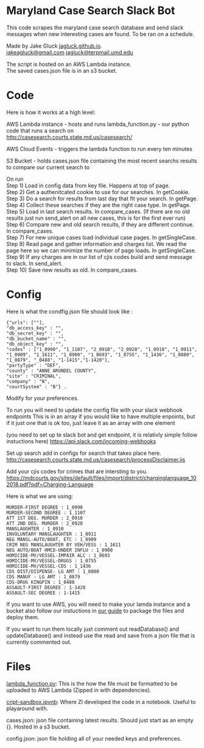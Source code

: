 # Maryland Case Search Slack Bot

This code scrapes the maryland case search database and send slack messages when new interesting cases are found. 
To be ran on a schedule.

Made by Jake Gluck [jagluck.github.io](jagluck.github.io).   
jakeagluck@gmail.com jagluck@terpmail.umd.edu

The script is hosted on an AWS Lambda instance.  
The saved cases.json file is in an s3 bucket.

# Code

Here is how it works at a high level:

AWS Lambda instance - hosts and runs lambda_function.py - our python code that runs a search on http://casesearch.courts.state.md.us/casesearch/

AWS Cloud Events - triggers the lambda function to run every ten minutes

S3 Bucket - holds cases.json file containing the most recent searchs results to compare our current search to

On run  
Step 1) Load in config data from key file. Happens at top of page.   
Step 2) Get a authenitcated cookie to use for our searches. In getCookie.    
Step 3) Do a search for results from last day that fit your search. In getPage.  
Step 4) Collect these searches if they are the right case type. In getPage.  
Step 5) Load in last search results. In compare_cases. (If there are no old results just run send_alert on all new cases, this is for the first ever run)  
Step 6) Compare new and old search results, if they are different continue. In compare_cases.  
Step 7) For new unique cases load individual case pages. In getSingleCase.  
Step 8) Read page and gather information and charges list. We read the page here so we can minimize the number of page loads. In getSingleCase.  
Step 9) If any charges are in our list of cjis codes build and send message to slack. In send_alert.  
Step 10) Save new results as old. In compare_cases. 

# Config

Here is what the condfig.json file should look like :

```
{"urls": [""],  
"db_access_key" : "",  
"db_secret_key" : "",  
"db_bucket_name" : "",    
"db_object_key" : "",  
"codes" : ["1_0990", "1_1107", "2_0910", "2_0920", "1_0910", "1_0911", "1_0909", "1_1611", "1_0900", "1_0693", "1_0755", "1_1436", "1_0880", "1_0879", "_0488", "1-1415","1-1420"],  
"partyType" : "DEF",  
"county" : "ANNE ARUNDEL COUNTY",  
"site" : "CRIMINAL",  
"company" : "N",  
"courtSystem" : "B"} . 
```

Modify for your preferences.

To run you will need to update the config file with your slack webhook endpoints
This is in an array if you would like to have multiple enpoints, but if it just one that is ok too, just leave it as an array with one element

(you need to set up te slack bot and get endpoint, it is relativly simple follow instuctions here)
https://api.slack.com/incoming-webhooks

Set up search add in configs for search that takes place here.   
http://casesearch.courts.state.md.us/casesearch/processDisclaimer.jis

Add your cjis codes for crimes that are intersting to you.  
https://mdcourts.gov/sites/default/files/import/district/charginglanguage_102018.pdf?pdf=Charging-Language

Here is what we are using:

```
MURDER-FIRST DEGREE : 1_0990  
MURDER-SECOND DEGREE : 1_1107  
ATT 1ST DEG. MURDER : 2_0910  
ATT 2ND DEG. MURDER : 2_0920  
MANSLAUGHTER : 1_0910  
INVOLUNTARY MANSLAUGHTER : 1_0911  
NEG MANSL-AUTO/BOAT, ETC : 1_0909  
CRIM NEG MANSLAUGHTER BY VEH/VESS : 1_1611  
NEG AUTO/BOAT HMCD-UNDER INFLU : 1_0900  
HOMICIDE-MV/VESSEL-IMPAIR ALC : 1_0693  
HOMICIDE-MV/VESSEL-DRUGS : 1_0755  
HOMICIDE-MV/VESSEL-CDS : 1_1436  
CDS DIST/DISPENSE- LG AMT : 1_0880  
CDS MANUF - LG AMT : 1_0879  
CDS-DRUG KINGPIN : 1_0488  
ASSAULT-FIRST DEGREE : 1-1420  
ASSAULT-SEC DEGREE : 1-1415  
```

If you want to use AWS, you will need to make your lamda instance and a bucket
also follow our instuctions in [our guide](cns_aws_lambda_tutorial.pdf) to package the files and deploy them.  

If you want to run them locally just comment out readDatabase() and updateDatabase() and instead use the read and save from a json file that is currently commented out. 

# Files

[lambda_function.py](lambda_function.py): This is the how the file must be formatted to be uploaded to AWS Lambda (Zipped in with dependencies).   

[cript-sandbox.ipynb](cript-sandbox.ipynb): Where ZI developed the code in a notebook. Useful to playaround with.

cases.json: json file containing latest results. Should just start as an empty {}. Hosted in a s3 bucket.

config.json: json file holding all of your needed keys and preferences.
